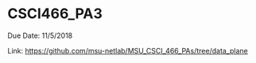 # CSCI466_PA3

Due Date: 11/5/2018

Link: https://github.com/msu-netlab/MSU_CSCI_466_PAs/tree/data_plane
